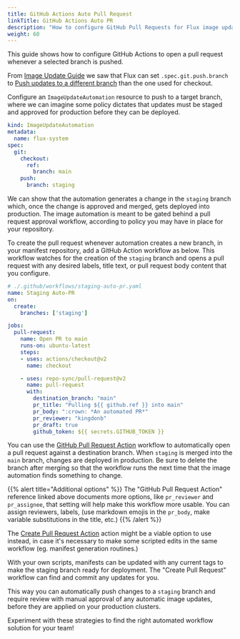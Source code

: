 ```yaml
---
title: GitHub Actions Auto Pull Request
linkTitle: GitHub Actions Auto PR
description: "How to configure GitHub Pull Requests for Flux image updates."
weight: 60
---
```


This guide shows how to configure GitHub Actions to open a pull request whenever a selected branch is pushed.

From [Image Update Guide] we saw that Flux can set `.spec.git.push.branch` to [Push updates to a different branch] than the one used for checkout.

Configure an `ImageUpdateAutomation` resource to push to a target branch, where we can imagine some policy dictates that updates must be staged and approved for production before they can be deployed.

```yaml
kind: ImageUpdateAutomation
metadata:
  name: flux-system
spec:
  git:
    checkout:
      ref:
        branch: main
    push:
      branch: staging
```

We can show that the automation generates a change in the `staging` branch which, once the change is approved and merged, gets deployed into production. The image automation is meant to be gated behind a pull request approval workflow, according to policy you may have in place for your repository.

To create the pull request whenever automation creates a new branch, in your manifest repository, add a GitHub Action workflow as below. This workflow watches for the creation of the `staging` branch and opens a pull request with any desired labels, title text, or pull request body content that you configure.

```yaml
# ./.github/workflows/staging-auto-pr.yaml
name: Staging Auto-PR
on:
  create:
    branches: ['staging']

jobs:
  pull-request:
    name: Open PR to main
    runs-on: ubuntu-latest
    steps:
    - uses: actions/checkout@v2
      name: checkout

    - uses: repo-sync/pull-request@v2
      name: pull-request
      with:
        destination_branch: "main"
        pr_title: "Pulling ${{ github.ref }} into main"
        pr_body: ":crown: *An automated PR*"
        pr_reviewer: "kingdonb"
        pr_draft: true
        github_token: ${{ secrets.GITHUB_TOKEN }}
```

You can use the [GitHub Pull Request Action] workflow to automatically open a pull request against a destination branch. When `staging` is merged into the `main` branch, changes are deployed in production. Be sure to delete the branch after merging so that the workflow runs the next time that the image automation finds something to change.

{{% alert title="Additional options" %}}
The "GitHub Pull Request Action" reference linked above documents more options, like `pr_reviewer` and `pr_assignee`, that setting will help make this workflow more usable. You can assign reviewers, labels, (use markdown emojis in the `pr_body`, make variable substitutions in the title, etc.)
{{% /alert %}}

The [Create Pull Request Action] action might be a viable option to use instead, in case it's necessary to make some scripted edits in the same workflow (eg. manifest generation routines.)

With your own scripts, manifests can be updated with any current tags to make the staging branch ready for deployment. The "Create Pull Request" workflow can find and commit any updates for you.

This way you can automatically push changes to a `staging` branch and require review with manual approval of any automatic image updates, before they are applied on your production clusters.

Experiment with these strategies to find the right automated workflow solution for your team!

[Image Update Guide]: /flux/guides/image-update/
[Push updates to a different branch]: /flux/guides/image-update/#push-updates-to-a-different-branch
[GitHub Pull Request Action]: https://github.com/marketplace/actions/github-pull-request-action
[Create Pull Request Action]: https://github.com/marketplace/actions/create-pull-request
